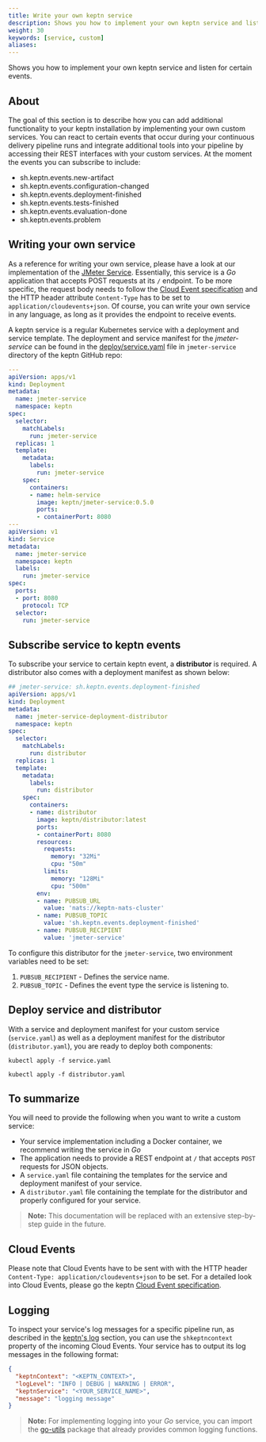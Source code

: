 ```yaml
---
title: Write your own keptn service
description: Shows you how to implement your own keptn service and listen for certain events.
weight: 30
keywords: [service, custom]
aliases:
---
```


Shows you how to implement your own keptn service and listen for certain events.

## About

The goal of this section is to describe how you can add additional functionality to your keptn installation by implementing your own custom services. You can react to certain events that occur during your continuous delivery pipeline runs and integrate additional tools into your pipeline by accessing their REST interfaces with your custom services. At the moment the events you can subscribe to include:

- sh.keptn.events.new-artifact
- sh.keptn.events.configuration-changed
- sh.keptn.events.deployment-finished
- sh.keptn.events.tests-finished
- sh.keptn.events.evaluation-done
- sh.keptn.events.problem

## Writing your own service

As a reference for writing your own service, please have a look at our implementation of the [JMeter Service](https://github.com/keptn/keptn/blob/develop/jmeter-service). Essentially, this service is a *Go* application that accepts POST requests at its `/` endpoint. To be more specific, the request body needs to follow the [Cloud Event specification](https://github.com/keptn/keptn/blob/master/specification/cloudevents.md) and the HTTP header attribute `Content-Type` has to be set to `application/cloudevents+json`. Of course, you can write your own service in any language, as long as it provides the endpoint to receive events.

A keptn service is a regular Kubernetes service with a deployment and service template. The deployment and service manifest for the *jmeter-service* can be found in the [deploy/service.yaml](https://github.com/keptn/keptn/blob/master/jmeter-service/deploy/service.yaml) file in `jmeter-service` directory of the keptn GitHub repo:

```yaml
---
apiVersion: apps/v1
kind: Deployment
metadata:
  name: jmeter-service
  namespace: keptn
spec:
  selector:
    matchLabels:
      run: jmeter-service
  replicas: 1
  template:
    metadata:
      labels:
        run: jmeter-service
    spec:
      containers:
      - name: helm-service
        image: keptn/jmeter-service:0.5.0
        ports:
        - containerPort: 8080
---
apiVersion: v1
kind: Service
metadata:
  name: jmeter-service
  namespace: keptn
  labels:
    run: jmeter-service
spec:
  ports:
  - port: 8080
    protocol: TCP
  selector:
    run: jmeter-service
```

## Subscribe service to keptn events 

To subscribe your service to certain keptn event, a **distributor** is required. A distributor also comes with a deployment manifest as shown below:

```yaml
## jmeter-service: sh.keptn.events.deployment-finished
apiVersion: apps/v1
kind: Deployment
metadata:
  name: jmeter-service-deployment-distributor
  namespace: keptn
spec:
  selector:
    matchLabels:
      run: distributor
  replicas: 1
  template:
    metadata:
      labels:
        run: distributor
    spec:
      containers:
      - name: distributor
        image: keptn/distributor:latest
        ports:
        - containerPort: 8080
        resources:
          requests:
            memory: "32Mi"
            cpu: "50m"
          limits:
            memory: "128Mi"
            cpu: "500m"
        env:
        - name: PUBSUB_URL
          value: 'nats://keptn-nats-cluster'
        - name: PUBSUB_TOPIC
          value: 'sh.keptn.events.deployment-finished'
        - name: PUBSUB_RECIPIENT
          value: 'jmeter-service'
```

To configure this distributor for the `jmeter-service`, two environment variables need to be set:
1. `PUBSUB_RECIPIENT` - Defines the service name.
1. `PUBSUB_TOPIC` - Defines the event type the service is listening to. 

## Deploy service and distributor

With a service and deployment manifest for your custom service (`service.yaml`) as well as a deployment manifest for the distributor (`distributor.yaml`), you are ready to deploy both components:

```console
kubectl apply -f service.yaml
```

```console
kubectl apply -f distributor.yaml
```

## To summarize
You will need to provide the following when you want to write a custom service:

- Your service implementation including a Docker container, we recommend writing the service in *Go*
- The application needs to provide a REST endpoint at `/` that accepts `POST` requests for JSON objects.
- A `service.yaml` file containing the templates for the service and deployment manifest of your service.
- A `distributor.yaml` file containing the template for the distributor and properly configured for your service.

> **Note:** This documentation will be replaced with an extensive step-by-step guide in the future.

## Cloud Events

Please note that Cloud Events have to be sent with with the HTTP header `Content-Type: application/cloudevents+json` to be set.
For a detailed look into Cloud Events, please go the keptn [Cloud Event specification](https://github.com/keptn/keptn/blob/master/specification/cloudevents.md). 

## Logging

To inspect your service's log messages for a specific pipeline run, as described in the [keptn's log](https://keptn.sh/docs/0.2.0/reference/keptnslog/) section, you can use the `shkeptncontext` property of the incoming Cloud Events. Your service has to output its log messages in the following format:

```json
{
  "keptnContext": "<KEPTN_CONTEXT>",
  "logLevel": "INFO | DEBUG | WARNING | ERROR",
  "keptnService": "<YOUR_SERVICE_NAME>",
  "message": "logging message"
}
```

> **Note:** For implementing logging into your *Go* service, you can import the [go-utils](https://github.com/keptn/go-utils) package that already provides common logging functions. 

